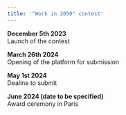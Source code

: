 ```yaml
---
title: '"Work in 2050" contest'
---
```

**December 5th 2023**\
Launch of the contest  

**March 26th 2024**\
Opening of the platform for submission

**May 1st 2024**\
Dealine to submit

**June 2024 (date to be specified)**\
Award ceremony in Paris
